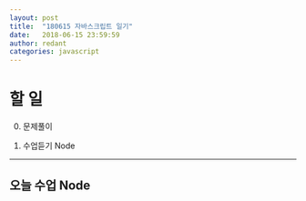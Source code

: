 ```yaml
---
layout: post
title:  "180615 자바스크립트 일기"
date:   2018-06-15 23:59:59
author: redant
categories: javascript
---
```


# 할 일 

0. 문제풀이 
  

1. 수업듣기 Node
---

## 오늘 수업 Node
  




